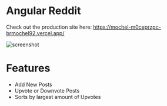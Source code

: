 # Angular Reddit

Check out the production site here:  https://mochel-m0ceprzpc-brmochel92.vercel.app/

![screenshot](https://user-images.githubusercontent.com/62531841/131960168-948c3d65-1cb0-4895-b0af-709f840723b6.png)

# Features

- Add New Posts 
- Upvote or Downvote Posts 
- Sorts by largest amount of Upvotes 







